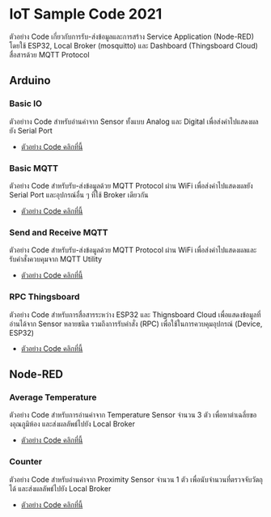 # IoT Sample Code 2021

ตัวอย่าง Code เกี่ยวกับการรับ-ส่งข้อมูลและการสร้าง Service Application (Node-RED) โดยใช้ ESP32, Local Broker (mosquitto) และ Dashboard (Thingsboard Cloud) สื่อสารด้วย MQTT Protocol

## Arduino

### Basic IO

ตัวอย่าาง Code สำหรับอ่านค่าจาก Sensor ทั้งแบบ Analog และ Digital เพื่อส่งค่าไปแสดงผลยัง Serial Port

- [ตัวอย่าง Code คลิกที่นี้](arduino/ESP32_-_Basic_IO/ESP32_-_Basic_IO.ino)

### Basic MQTT

ตัวอย่าง Code สำหรับรับ-ส่งข้อมูลด้วย MQTT Protocol ผ่าน WiFi เพื่อส่งค่าไปแสดงผลยัง Serial Port และอุปกรณ์อื่น ๆ ที่ใช้ Broker เดียวกัน

- [ตัวอย่าง Code คลิกที่นี้](arduino/ESP32_-_Simple_MQTT/ESP32_-_Simple_MQTT.ino)

### Send and Receive MQTT

ตัวอย่าง Code สำหรับรับ-ส่งข้อมูลด้วย MQTT Protocol ผ่าน WiFi เพื่อส่งค่าไปแสดงผลและรับคำสั่งควบคุมจาก MQTT Utility

- [ตัวอย่าง Code คลิกที่นี้](arduino/ESP32_-_Send_and_Receive_MQTT/ESP32_-_Send_and_Receive_MQTT.ino)

### RPC Thingsboard

ตัวอย่าง Code สำหรับการสื่อสารระหว่าง ESP32 และ Thignsboard Cloud เพื่อแสดงข้อมูลที่อ่านได้จาก Sensor หลายชนิด รวมถึงการรับคำสั่ง (RPC) เพื่อใช้ในการควบคุมอุปกรณ์ (Device, ESP32)

- [ตัวอย่าง Code คลิกที่นี้](arduino/ESP32_-_RPC_Thingsboard/ESP32_-_RPC_Thingsboard.ino)

## Node-RED

### Average Temperature

ตัวอย่าง Code สำหรับการอ่านค่าจาก Temperature Sensor จำนวน 3 ตัว เพื่อหาต่าเฉลี่ยของอุณภูมิห้อง และส่งผลลัพธ์ไปยัง Local Broker

- [ตัวอย่าง Code คลิกที่นี้](node-red/Average%20Temperature.json)

### Counter

ตัวอย่าง Code สำหรับอ่านค่าจาก Proximity Sensor จำนวน 1 ตัว เพื่อนับจำนวนที่ตรวจจับวัตถุได้ และส่งผลลัพธ์ไปยัง Local Broker

- [ตัวอย่าง Code คลิกที่นี้](node-red/Counter.json)
